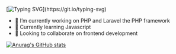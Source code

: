 
[![Typing SVG](https://readme-typing-svg.herokuapp.com/?lines=+Hi+there+👋;I’m+Álisson+Marques+Miquelace;Web+developer;)](https://git.io/typing-svg)


- 🔭 I’m currently working on PHP and Laravel the PHP framework
- 🌱 Currently learning Javascript
- 👯 Looking to collaborate on frontend development

[![Anurag's GitHub stats](https://github-readme-stats.vercel.app/api?username=alissonthx&theme=tokyonight)](https://github.com/anuraghazra/github-readme-stats)





